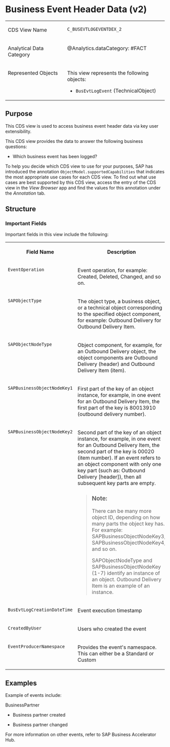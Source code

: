 <!-- loio1c38309b07c44272ae165e1e01e8296f -->

# Business Event Header Data \(v2\)


<table>
<tr>
<td valign="top">

CDS View Name

</td>
<td valign="top">

`C_BUSEVTLOGEVENTDEX_2` 

</td>
</tr>
<tr>
<td valign="top">

Analytical Data Category

</td>
<td valign="top">

@Analytics.dataCategory: \#FACT

</td>
</tr>
<tr>
<td valign="top">

Represented Objects

</td>
<td valign="top">

This view represents the following objects:

-   `BusEvtLogEvent` \(TechnicalObject\)




</td>
</tr>
</table>



<a name="loio1c38309b07c44272ae165e1e01e8296f__section_qqk_dsd_22c"/>

## Purpose

This CDS view is used to access business event header data via key user extensibility.

This CDS view provides the data to answer the following business questions:

-   Which business event has been logged?


To help you decide which CDS view to use for your purposes, SAP has introduced the annotation `ObjectModel.supportedCapabilities` that indicates the most appropriate use cases for each CDS view. To find out what use cases are best supported by this CDS view, access the entry of the CDS view in the *View Browser* app and find the values for this annotation under the *Annotation* tab.



<a name="loio1c38309b07c44272ae165e1e01e8296f__section_rqk_dsd_22c"/>

## Structure



### Important Fields

Important fields in this view include the following:


<table>
<tr>
<th valign="top">

Field Name

</th>
<th valign="top">

Description

</th>
</tr>
<tr>
<td valign="top">

`EventOperation` 

</td>
<td valign="top">

Event operation, for example: Created, Deleted, Changed, and so on.

</td>
</tr>
<tr>
<td valign="top">

`SAPObjectType` 

</td>
<td valign="top">

The object type, a business object, or a technical object corresponding to the specified object component, for example: Outbound Delivery for Outbound Delivery Item.

</td>
</tr>
<tr>
<td valign="top">

`SAPObjectNodeType`

</td>
<td valign="top">

Object component, for example, for an Outbound Delivery object, the object components are Outbound Delivery \(header\) and Outbound Delivery Item \(item\).

</td>
</tr>
<tr>
<td valign="top">

`SAPBusinessObjectNodeKey1`

</td>
<td valign="top">

First part of the key of an object instance, for example, in one event for an Outbound Delivery Item, the first part of the key is 80013910 \(outbound delivery number\).

</td>
</tr>
<tr>
<td valign="top">

`SAPBusinessObjectNodeKey2`

</td>
<td valign="top">

Second part of the key of an object instance, for example, in one event for an Outbound Delivery Item, the second part of the key is 00020 \(item number\). If an event refers to an object component with only one key part \(such as: Outbound Delivery \[header\]\), then all subsequent key parts are empty.

> ### Note:  
> There can be many more object ID, depending on how many parts the object key has. For example: SAPBusinessObjectNodeKey3, SAPBusinessObjectNodeKey4, and so on.
> 
> SAPObjectNodeType and SAPBusinessObjectNodeKey \(1-7\) identify an instance of an object. Outbound Delivery Item is an example of an instance.



</td>
</tr>
<tr>
<td valign="top">

`BusEvtLogCreationDateTime`

</td>
<td valign="top">

Event execution timestamp

</td>
</tr>
<tr>
<td valign="top">

`CreatedByUser`

</td>
<td valign="top">

Users who created the event

</td>
</tr>
<tr>
<td valign="top">

`EventProducerNamespace`

</td>
<td valign="top">

Provides the event's namespace. This can either be a Standard or Custom

</td>
</tr>
</table>



<a name="loio1c38309b07c44272ae165e1e01e8296f__section_tqk_dsd_22c"/>

## Examples

Example of events include:

BusinessPartner

-   Business partner created

-   Business partner changed

For more information on other events, refer to SAP Business Accelerator Hub.

